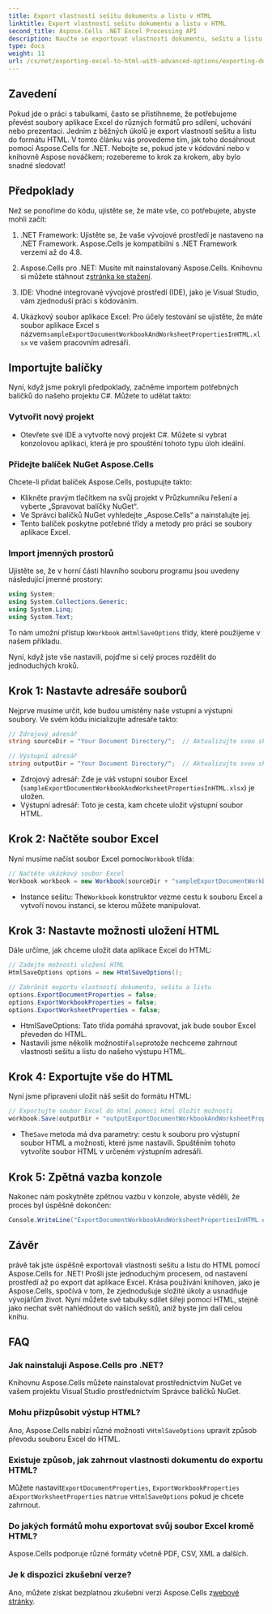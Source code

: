 ```yaml
---
title: Export vlastností sešitu dokumentu a listu v HTML
linktitle: Export vlastností sešitu dokumentu a listu v HTML
second_title: Aspose.Cells .NET Excel Processing API
description: Naučte se exportovat vlastnosti dokumentu, sešitu a listu aplikace Excel do HTML pomocí Aspose.Cells for .NET. Včetně jednoduchého průvodce krok za krokem.
type: docs
weight: 11
url: /cs/net/exporting-excel-to-html-with-advanced-options/exporting-document-workbook-and-worksheet-properties/
---
```

## Zavedení

Pokud jde o práci s tabulkami, často se přistihneme, že potřebujeme převést soubory aplikace Excel do různých formátů pro sdílení, uchování nebo prezentaci. Jedním z běžných úkolů je export vlastností sešitu a listu do formátu HTML. V tomto článku vás provedeme tím, jak toho dosáhnout pomocí Aspose.Cells for .NET. Nebojte se, pokud jste v kódování nebo v knihovně Aspose nováčkem; rozebereme to krok za krokem, aby bylo snadné sledovat!

## Předpoklady

Než se ponoříme do kódu, ujistěte se, že máte vše, co potřebujete, abyste mohli začít:

1. .NET Framework: Ujistěte se, že vaše vývojové prostředí je nastaveno na .NET Framework. Aspose.Cells je kompatibilní s .NET Framework verzemi až do 4.8.
   
2.  Aspose.Cells pro .NET: Musíte mít nainstalovaný Aspose.Cells. Knihovnu si můžete stáhnout z[stránka ke stažení](https://releases.aspose.com/cells/net/). 

3. IDE: Vhodné integrované vývojové prostředí (IDE), jako je Visual Studio, vám zjednoduší práci s kódováním.

4.  Ukázkový soubor aplikace Excel: Pro účely testování se ujistěte, že máte soubor aplikace Excel s názvem`sampleExportDocumentWorkbookAndWorksheetPropertiesInHTML.xlsx` ve vašem pracovním adresáři.

## Importujte balíčky

Nyní, když jsme pokryli předpoklady, začněme importem potřebných balíčků do našeho projektu C#. Můžete to udělat takto:

### Vytvořit nový projekt

- Otevřete své IDE a vytvořte nový projekt C#. Můžete si vybrat konzolovou aplikaci, která je pro spouštění tohoto typu úloh ideální.

### Přidejte balíček NuGet Aspose.Cells

Chcete-li přidat balíček Aspose.Cells, postupujte takto:

- Klikněte pravým tlačítkem na svůj projekt v Průzkumníku řešení a vyberte „Spravovat balíčky NuGet“.
- Ve Správci balíčků NuGet vyhledejte „Aspose.Cells“ a nainstalujte jej.
- Tento balíček poskytne potřebné třídy a metody pro práci se soubory aplikace Excel.

### Import jmenných prostorů

Ujistěte se, že v horní části hlavního souboru programu jsou uvedeny následující jmenné prostory:

```csharp
using System;
using System.Collections.Generic;
using System.Linq;
using System.Text;
```

 To nám umožní přístup k`Workbook` a`HtmlSaveOptions` třídy, které použijeme v našem příkladu.

Nyní, když jste vše nastavili, pojďme si celý proces rozdělit do jednoduchých kroků.

## Krok 1: Nastavte adresáře souborů

Nejprve musíme určit, kde budou umístěny naše vstupní a výstupní soubory. Ve svém kódu inicializujte adresáře takto:

```csharp
// Zdrojový adresář
string sourceDir = "Your Document Directory/";  // Aktualizujte svou skutečnou cestou

// Výstupní adresář
string outputDir = "Your Document Directory/";  // Aktualizujte svou skutečnou cestou
```

- Zdrojový adresář: Zde je váš vstupní soubor Excel (`sampleExportDocumentWorkbookAndWorksheetPropertiesInHTML.xlsx`) je uložen.
- Výstupní adresář: Toto je cesta, kam chcete uložit výstupní soubor HTML.

## Krok 2: Načtěte soubor Excel

 Nyní musíme načíst soubor Excel pomocí`Workbook` třída:

```csharp
// Načtěte ukázkový soubor Excel
Workbook workbook = new Workbook(sourceDir + "sampleExportDocumentWorkbookAndWorksheetPropertiesInHTML.xlsx");
```

-  Instance sešitu: The`Workbook` konstruktor vezme cestu k souboru Excel a vytvoří novou instanci, se kterou můžete manipulovat.

## Krok 3: Nastavte možnosti uložení HTML

Dále určíme, jak chceme uložit data aplikace Excel do HTML:

```csharp
// Zadejte možnosti uložení HTML
HtmlSaveOptions options = new HtmlSaveOptions();

// Zabránit exportu vlastností dokumentu, sešitu a listu
options.ExportDocumentProperties = false;
options.ExportWorkbookProperties = false;
options.ExportWorksheetProperties = false;
```

- HtmlSaveOptions: Tato třída pomáhá spravovat, jak bude soubor Excel převeden do HTML.
-  Nastavili jsme několik možností`false`protože nechceme zahrnout vlastnosti sešitu a listu do našeho výstupu HTML.

## Krok 4: Exportujte vše do HTML

Nyní jsme připraveni uložit náš sešit do formátu HTML:

```csharp
// Exportujte soubor Excel do Html pomocí Html Uložit možnosti
workbook.Save(outputDir + "outputExportDocumentWorkbookAndWorksheetPropertiesInHTML.html", options);
```

-  The`Save` metoda má dva parametry: cestu k souboru pro výstupní soubor HTML a možnosti, které jsme nastavili. Spuštěním tohoto vytvoříte soubor HTML v určeném výstupním adresáři.

## Krok 5: Zpětná vazba konzole

Nakonec nám poskytněte zpětnou vazbu v konzole, abyste věděli, že proces byl úspěšně dokončen:

```csharp
Console.WriteLine("ExportDocumentWorkbookAndWorksheetPropertiesInHTML executed successfully.");
```

## Závěr

právě tak jste úspěšně exportovali vlastnosti sešitu a listu do HTML pomocí Aspose.Cells for .NET! Prošli jste jednoduchým procesem, od nastavení prostředí až po export dat aplikace Excel. Krása používání knihoven, jako je Aspose.Cells, spočívá v tom, že zjednodušuje složité úkoly a usnadňuje vývojářům život. Nyní můžete své tabulky sdílet šířeji pomocí HTML, stejně jako nechat svět nahlédnout do vašich sešitů, aniž byste jim dali celou knihu.

## FAQ

### Jak nainstaluji Aspose.Cells pro .NET?  
Knihovnu Aspose.Cells můžete nainstalovat prostřednictvím NuGet ve vašem projektu Visual Studio prostřednictvím Správce balíčků NuGet.

### Mohu přizpůsobit výstup HTML?  
 Ano, Aspose.Cells nabízí různé možnosti v`HtmlSaveOptions` upravit způsob převodu souboru Excel do HTML.

### Existuje způsob, jak zahrnout vlastnosti dokumentu do exportu HTML?  
 Můžete nastavit`ExportDocumentProperties`, `ExportWorkbookProperties` a`ExportWorksheetProperties` na`true` v`HtmlSaveOptions` pokud je chcete zahrnout.

### Do jakých formátů mohu exportovat svůj soubor Excel kromě HTML?  
Aspose.Cells podporuje různé formáty včetně PDF, CSV, XML a dalších.

### Je k dispozici zkušební verze?  
 Ano, můžete získat bezplatnou zkušební verzi Aspose.Cells z[webové stránky](https://releases.aspose.com/).